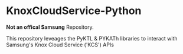 # KnoxCloudService-Python
**Not an offical Samsung** Repository.  

This repository leveages the PyKTL & PYKATh libraries to interact with Samsung's Knox Cloud Service ('KCS') APIs
